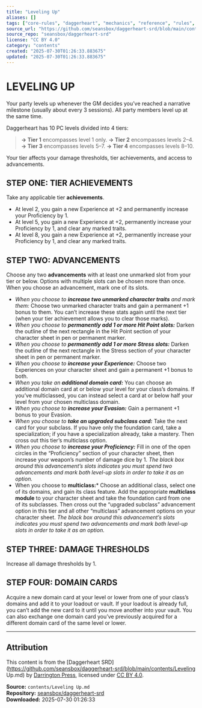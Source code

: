 ```yaml
---
title: "Leveling Up"
aliases: []
tags: ["core-rules", "daggerheart", "mechanics", "reference", "rules", "srd", "system", "ttrpg"]
source_url: "https://github.com/seansbox/daggerheart-srd/blob/main/contents/Leveling Up.md"
source_repo: "seansbox/daggerheart-srd"
license: "CC BY 4.0"
category: "contents"
created: "2025-07-30T01:26:33.883675"
updated: "2025-07-30T01:26:33.883675"
---
```


# LEVELING UP

Your party levels up whenever the GM decides you’ve reached a narrative milestone (usually about every 3 sessions). All party members level up at the same time.

Daggerheart has 10 PC levels divided into 4 tiers:

> **→ Tier 1** encompasses level 1 only.
> **→ Tier 2** encompasses levels 2–4.
> **→ Tier 3** encompasses levels 5–7.
> **→ Tier 4** encompasses levels 8–10.

Your tier affects your damage thresholds, tier achievements, and access to advancements.

## STEP ONE: TIER ACHIEVEMENTS

Take any applicable tier **achievements**.

- At level 2, you gain a new Experience at +2 and permanently increase your Proficiency by 1.
- At level 5, you gain a new Experience at +2, permanently increase your Proficiency by 1, and clear any marked traits.
- At level 8, you gain a new Experience at +2, permanently increase your Proficiency by 1, and clear any marked traits.

## STEP TWO: ADVANCEMENTS

Choose any two **advancements** with at least one unmarked slot from your tier or below. Options with multiple slots can be chosen more than once. When you choose an advancement, mark one of its slots.

- *When you choose to **increase two unmarked character traits** and mark them:* Choose two unmarked character traits and gain a permanent +1 bonus to them. You can’t increase these stats again until the next tier (when your tier achievement allows you to clear those marks).
- *When you choose to **permanently add 1 or more Hit Point slots:*** Darken the outline of the next rectangle in the Hit Point section of your character sheet in pen or permanent marker.
- *When you choose to **permanently add 1 or more Stress slots:*** Darken the outline of the next rectangle in the Stress section of your character sheet in pen or permanent marker.
- *When you choose to **increase your Experience:*** Choose two Experiences on your character sheet and gain a permanent +1 bonus to both.
- *When you take an **additional domain card:*** You can choose an additional domain card at or below your level for your class’s domains. If you’ve multiclassed, you can instead select a card at or below half your level from your chosen multiclass domain.
- *When you choose to **increase your Evasion:*** Gain a permanent +1 bonus to your Evasion.
- *When you choose to **take an upgraded subclass card:*** Take the next card for your subclass. If you have only the foundation card, take a specialization; if you have a specialization already, take a mastery. Then cross out this tier’s multiclass option.
- *When you choose to **increase your Proficiency:*** Fill in one of the open circles in the “Proficiency” section of your character sheet, then increase your weapon’s number of damage dice by 1. *The black box around this advancement’s slots indicates you must spend two advancements and mark both level-up slots in order to take it as an option.*
- When you choose to **multiclass:*** Choose an additional class, select one of its domains, and gain its class feature. Add the appropriate **multiclass module** to your character sheet and take the foundation card from one of its subclasses. Then cross out the “upgraded subclass” advancement option in this tier and all other “multiclass” advancement options on your character sheet. *The black box around this advancement’s slots indicates you must spend two advancements and mark both level-up slots in order to take it as an option.*

## STEP THREE: DAMAGE THRESHOLDS

Increase all damage thresholds by 1.

## STEP FOUR: DOMAIN CARDS

Acquire a new domain card at your level or lower from one of your class’s domains and add it to your loadout or vault. If your loadout is already full, you can’t add the new card to it until you move another into your vault. You can also exchange one domain card you’ve previously acquired for a different domain card of the same level or lower.

---

## Attribution

This content is from the [Daggerheart SRD](https://github.com/seansbox/daggerheart-srd/blob/main/contents/Leveling Up.md) by [Darrington Press](https://darringtonpress.com/), licensed under [CC BY 4.0](https://creativecommons.org/licenses/by/4.0/).

**Source:** `contents/Leveling Up.md`  
**Repository:** [seansbox/daggerheart-srd](https://github.com/seansbox/daggerheart-srd)  
**Downloaded:** 2025-07-30 01:26:33


